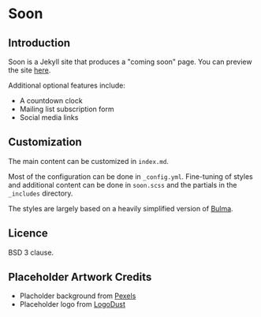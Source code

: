 # Soon

## Introduction

Soon is a Jekyll site that produces a "coming soon" page.  You can preview
the site [here](https://kelvinmo.github.io/soon).

Additional optional features include:

* A countdown clock
* Mailing list subscription form
* Social media links

## Customization

The main content can be customized in `index.md`.

Most of the configuration can be done in `_config.yml`.  Fine-tuning of
styles and additional content can be done in `soon.scss` and the
partials in the `_includes` directory.

The styles are largely based on a heavily simplified version of
[Bulma](https://bulma.io).

## Licence

BSD 3 clause.

## Placeholder Artwork Credits

* Placholder background from [Pexels](https://www.pexels.com/photo/abstract-art-astronomy-background-220071/)
* Placeholder logo from [LogoDust](http://logodust.com/)
